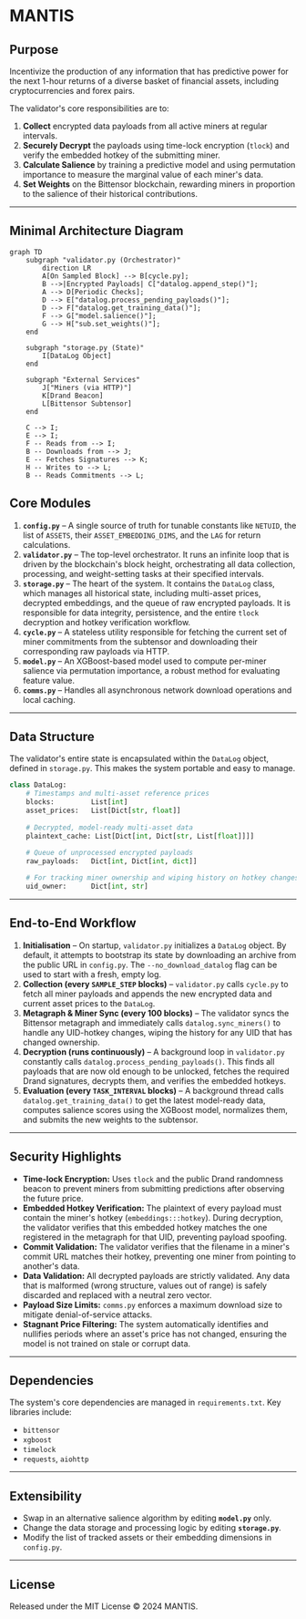 # MANTIS

## Purpose

Incentivize the production of any information that has predictive power for the next 1-hour returns of a diverse basket of financial assets, including cryptocurrencies and forex pairs.

The validator's core responsibilities are to:

1.  **Collect** encrypted data payloads from all active miners at regular intervals.
2.  **Securely Decrypt** the payloads using time-lock encryption (`tlock`) and verify the embedded hotkey of the submitting miner.
3.  **Calculate Salience** by training a predictive model and using permutation importance to measure the marginal value of each miner's data.
4.  **Set Weights** on the Bittensor blockchain, rewarding miners in proportion to the salience of their historical contributions.

---

## Minimal Architecture Diagram

```mermaid
graph TD
    subgraph "validator.py (Orchestrator)"
        direction LR
        A[On Sampled Block] --> B[cycle.py];
        B -->|Encrypted Payloads| C["datalog.append_step()"];
        A --> D[Periodic Checks];
        D --> E["datalog.process_pending_payloads()"];
        D --> F["datalog.get_training_data()"];
        F --> G["model.salience()"];
        G --> H["sub.set_weights()"];
    end
    
    subgraph "storage.py (State)"
        I[DataLog Object]
    end

    subgraph "External Services"
        J["Miners (via HTTP)"]
        K[Drand Beacon]
        L[Bittensor Subtensor]
    end

    C --> I;
    E --> I;
    F -- Reads from --> I;
    B -- Downloads from --> J;
    E -- Fetches Signatures --> K;
    H -- Writes to --> L;
    B -- Reads Commitments --> L;
```

## Core Modules

1.  **`config.py`** – A single source of truth for tunable constants like `NETUID`, the list of `ASSETS`, their `ASSET_EMBEDDING_DIMS`, and the `LAG` for return calculations.
2.  **`validator.py`** – The top-level orchestrator. It runs an infinite loop that is driven by the blockchain's block height, orchestrating all data collection, processing, and weight-setting tasks at their specified intervals.
3.  **`storage.py`** – The heart of the system. It contains the `DataLog` class, which manages all historical state, including multi-asset prices, decrypted embeddings, and the queue of raw encrypted payloads. It is responsible for data integrity, persistence, and the entire `tlock` decryption and hotkey verification workflow.
4.  **`cycle.py`** – A stateless utility responsible for fetching the current set of miner commitments from the subtensor and downloading their corresponding raw payloads via HTTP.
5.  **`model.py`** – An XGBoost-based model used to compute per-miner salience via permutation importance, a robust method for evaluating feature value.
6.  **`comms.py`** – Handles all asynchronous network download operations and local caching.

---

## Data Structure

The validator's entire state is encapsulated within the `DataLog` object, defined in `storage.py`. This makes the system portable and easy to manage.

```python
class DataLog:
    # Timestamps and multi-asset reference prices
    blocks:         List[int]
    asset_prices:   List[Dict[str, float]]
    
    # Decrypted, model-ready multi-asset data
    plaintext_cache: List[Dict[int, Dict[str, List[float]]]]
    
    # Queue of unprocessed encrypted payloads
    raw_payloads:   Dict[int, Dict[int, dict]]

    # For tracking miner ownership and wiping history on hotkey changes
    uid_owner:      Dict[int, str]
```

---

## End-to-End Workflow

1.  **Initialisation** – On startup, `validator.py` initializes a `DataLog` object. By default, it attempts to bootstrap its state by downloading an archive from the public URL in `config.py`. The `--no_download_datalog` flag can be used to start with a fresh, empty log.
2.  **Collection (every `SAMPLE_STEP` blocks)** – `validator.py` calls `cycle.py` to fetch all miner payloads and appends the new encrypted data and current asset prices to the `DataLog`.
3.  **Metagraph & Miner Sync (every 100 blocks)** – The validator syncs the Bittensor metagraph and immediately calls `datalog.sync_miners()` to handle any UID-hotkey changes, wiping the history for any UID that has changed ownership.
4.  **Decryption (runs continuously)** – A background loop in `validator.py` constantly calls `datalog.process_pending_payloads()`. This finds all payloads that are now old enough to be unlocked, fetches the required Drand signatures, decrypts them, and verifies the embedded hotkeys.
5.  **Evaluation (every `TASK_INTERVAL` blocks)** – A background thread calls `datalog.get_training_data()` to get the latest model-ready data, computes salience scores using the XGBoost model, normalizes them, and submits the new weights to the subtensor.

---

## Security Highlights

-   **Time-lock Encryption:** Uses `tlock` and the public Drand randomness beacon to prevent miners from submitting predictions after observing the future price.
-   **Embedded Hotkey Verification:** The plaintext of every payload must contain the miner's hotkey (`embeddings:::hotkey`). During decryption, the validator verifies that this embedded hotkey matches the one registered in the metagraph for that UID, preventing payload spoofing.
-   **Commit Validation:** The validator verifies that the filename in a miner's commit URL matches their hotkey, preventing one miner from pointing to another's data.
-   **Data Validation:** All decrypted payloads are strictly validated. Any data that is malformed (wrong structure, values out of range) is safely discarded and replaced with a neutral zero vector.
-   **Payload Size Limits:** `comms.py` enforces a maximum download size to mitigate denial-of-service attacks.
-   **Stagnant Price Filtering:** The system automatically identifies and nullifies periods where an asset's price has not changed, ensuring the model is not trained on stale or corrupt data.

---

## Dependencies

The system's core dependencies are managed in `requirements.txt`. Key libraries include:
-   `bittensor`
-   `xgboost`
-   `timelock`
-   `requests`, `aiohttp`

---

## Extensibility

-   Swap in an alternative salience algorithm by editing **`model.py`** only.
-   Change the data storage and processing logic by editing **`storage.py`**.
-   Modify the list of tracked assets or their embedding dimensions in `config.py`.

---

## License

Released under the MIT License © 2024 MANTIS. 
